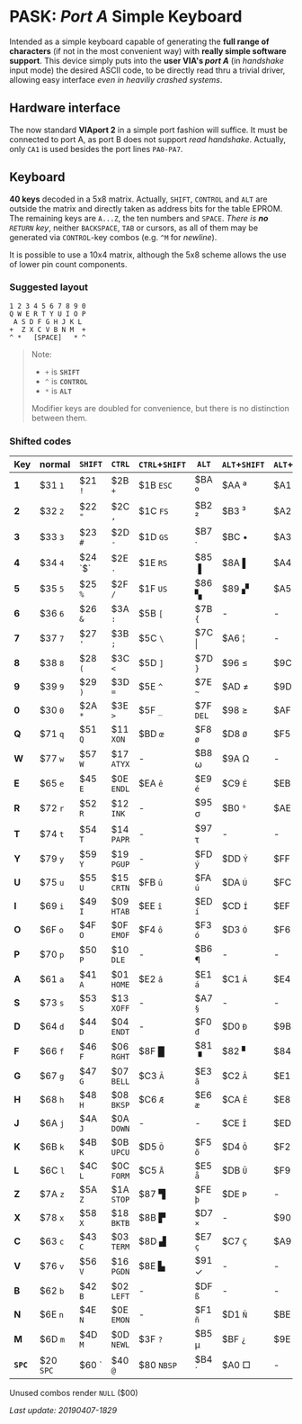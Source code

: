 # PASK: _Port A_ Simple Keyboard

Intended as a simple keyboard capable of generating the **full range of characters**
(if not in the most convenient way) with **really simple software support**. This
device simply puts into the **user VIA's _port A_** (in _handshake_ input mode) the
desired ASCII code, to be directly read thru a trivial driver, allowing easy
interface _even in heaviliy crashed systems_.

## Hardware interface

The now standard **VIAport 2** in a simple port fashion will suffice. It must be
connected to port A, as port B does not support _read handshake_. Actually, only `CA1`
is used besides the port lines `PA0-PA7`.

## Keyboard

**40 keys** decoded in a 5x8 matrix. Actually, `SHIFT`, `CONTROL` and `ALT` are
outside the matrix and directly taken as address bits for the table EPROM. The
remaining keys are `A...Z`, the ten numbers and `SPACE`. _There is **no** `RETURN`
key_, neither `BACKSPACE`, `TAB` or cursors, as all of them may be generated via
`CONTROL`-key combos (e.g. `^M` for _newline_).

It is possible to use a 10x4 matrix, although the 5x8 scheme allows the use of
lower pin count components.

### Suggested layout
```
1 2 3 4 5 6 7 8 9 0
Q W E R T Y U I O P
 A S D F G H J K L
+  Z X C V B N M  +
^ *   [SPACE]   * ^ 
```

> Note:
> - `+` is **`SHIFT`**
> - `^` is **`CONTROL`**
> - `*` is **`ALT`**
>
> Modifier keys are doubled for convenience, but there is no distinction between them.

### Shifted codes

Key|normal|`SHIFT`|`CTRL`|`CTRL`+`SHIFT`|`ALT`|`ALT`+`SHIFT`|`ALT`+`CTRL`|`ALT`+`CTRL`+`SHIFT`
---|------|-------|------|--------------|-----|-------------|------------|--------------------
**1**|$31 `1`|$21 `!`|$2B `+`|$1B `ESC`|$BA &#186;|$AA &#170; |$A1 `¡`   |$B1 &#177;
**2**|$32 `2`|$22 `"`|$2C `,`|$1C `FS` |$B2 &#178;|$B3 &#179; |$A2 &#162;|   -
**3**|$33 `3`|$23 `#`|$2D `-`|$1D `GS` |$B7 &#183;|$BC &#8226;|$A3 `£`   |$F7 `÷`
**4**|$34 `4`|$24 `$`|$2E `.`|$1E `RS`|$85 &#9616;|$8A &#9612;|$A4 `€`   |$83 &#9600;
**5**|$35 `5`|$25 `%`|$2F `/`|$1F `US`|$86 &#9626;|$89 &#9630;|$A5 `¥`   |$8C &#9604;
**6**|$36 `6`|$26 `&`|$3A `:`|$5B `[` |$7B `{`    |   -       |   -      |$AC &#172;
**7**|$37 `7`|$27 `'`|$3B `;`|$5C `\` |$7C \|     |$A6 &#166; |   -      |   -
**8**|$38 `8`|$28 `(`|$3C `<`|$5D `]` |$7D `}`    |$96 &#8804;|$9C &#8734;|$AB &171#;
**9**|$39 `9`|$29 `)`|$3D `=`|$5E `^` |$7E `~`    |$AD &#8800;|$9D &#8776;|   -
**0**|$30 `0`|$2A `*`|$3E `>`|$5F `_` |$7F `DEL`  |$98 &#8805;|$AF &#175; |$BB &#187;
**Q**|$71 `q`|$51 `Q`|$11 `XON` |$BD `œ`|$F8 `ø`   |$D8 `Ø`   |$F5 `õ`    |$D5 `Õ`
**W**|$77 `w`|$57 `W`|$17 `ATYX`|   -   |$B8 &#969;|$9A &#937;|   -       |   -
**E**|$65 `e`|$45 `E`|$0E `ENDL`|$EA `ê`|$E9 `é`   |$C9 `É`   |$EB `ë`    |$CB `Ë`
**R**|$72 `r`|$52 `R`|$12 `INK` |   -   |$95 &#963;|$B0 `°`   |$AE &#174; |$92 &#915;
**T**|$74 `t`|$54 `T`|$14 `PAPR`|   -   |$97 &#964;|   -      |   -       |   -
**Y**|$79 `y`|$59 `Y`|$19 `PGUP`|   -   |$FD `ý`   |$DD `Ý`   |$FF &#255; |$A8 &#168;
**U**|$75 `u`|$55 `U`|$15 `CRTN`|$FB `û`|$FA `ú`   |$DA `Ú`   |$FC `ü`    |$DC `Ü`
**I**|$69 `i`|$49 `I`|$09 `HTAB`|$EE `î`|$ED `í`   |$CD `Í`   |$EF `ï`    |$CF `Ï`
**O**|$6F `o`|$4F `O`|$0F `EMOF`|$F4 `ô`|$F3 `ó`   |$D3 `Ó`   |$F6 `ö`    |$D6 `Ö`
**P**|$70 `p`|$50 `P`|$10 `DLE` |   -   |$B6 &#182;|   -      |   -       |   -
**A**|$61 `a`|$41 `A`|$01 `HOME`|$E2 `â`|$E1 `á`   |$C1 `Á`   |$E4 `ä`    |$C4 `Ä`
**S**|$73 `s`|$53 `S`|$13 `XOFF`|   -   |$A7 `§`   |   -      |   -       |   -
**D**|$64 `d`|$44 `D`|$04 `ENDT`|   -   |$F0 `đ`   |$D0 `Đ`   |$9B &#948; |$B9 &#916;
**F**|$66 `f`|$46 `F`|$06 `RGHT`|$8F &#9608;|$81 &#9629;|$82 &#9624;|$84 &#9623;|$88 &#9622;
**G**|$67 `g`|$47 `G`|$07 `BELL`|$C3 `Ã`|$E3 `ã`   |$C2 `Â`   |$E1 `à`    |$E2 `À`
**H**|$68 `h`|$48 `H`|$08 `BKSP`|$C6 `Æ`|$E6 `æ`   |$CA `Ê`   |$E8 `è`    |$EA `È`
**J**|$6A `j`|$4A `J`|$0A `DOWN`|   -   |   -      |$CE `Î`   |$ED `ì`    |$EE `Ì`
**K**|$6B `k`|$4B `K`|$0B `UPCU`|$D5 `Õ`|$F5 `õ`   |$D4 `Ô`   |$F2 `ò`    |$F4 `Ò`
**L**|$6C `l`|$4C `L`|$0C `FORM`|$C5 `Å`|$E5 `å`   |$DB `Û`   |$F9 `ù`    |$FB `Ù`
**Z**|$7A `z`|$5A `Z`|$1A `STOP`|$87 &#9628;|$FE `þ`|$DE `Þ`  |   -       |   -
**X**|$78 `x`|$58 `X`|$18 `BKTB`|$8B &#9627;|$D7 `×`|   -     |$90 &#945; |   -
**C**|$63 `c`|$43 `C`|$03 `TERM`|$8D &#9631;|$E7 `ç`|$C7 `Ç`  |$A9 &#169; |$9F &#9608;
**V**|$76 `v`|$56 `V`|$16 `PGDN`|$8E &#9625;|$91 &#10003;|   -|   -       |   -
**B**|$62 `b`|$42 `B`|$02 `LEFT`|   -   |$DF `ß`    |   -     |   -       |$99 &#1012;
**N**|$6E `n`|$4E `N`|$0E `EMON`|   -   |$F1 `ñ`    |$D1 `Ñ`  |$BE &#331; |$93 &#960;
**M**|$6D `m`|$4D `M`|$0D `NEWL`|$3F `?`|$B5 &#181; |$BF `¿`  |$9E &#8712;|$94 &#931;
**`SPC`**|$20 `SPC`|$60 &#96;|$40 `@`|$80 `NBSP`|$B4 &#180;|$A0 &#9633;|   -   |   -

Unused combos render `NULL` ($00)

_Last update: 20190407-1829_

